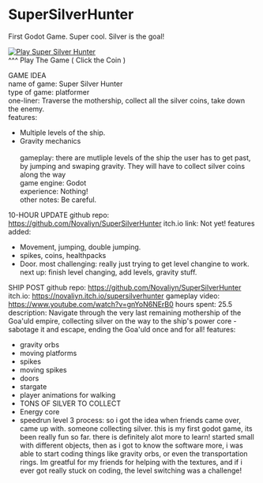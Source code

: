 # SuperSilverHunter
First Godot Game. Super cool. Silver is the goal!<br>

[![Play Super Silver Hunter](https://img.itch.zone/aW1nLzIyNjI3NTU5LnBuZw==/original/REYOkY.png)](https://novaliyn.itch.io/supersilverhunter)<br>
^^^ Play The Game ( Click the Coin )


GAME IDEA<br>
name of game: Super Silver Hunter<br>
type of game: platformer<br>
one-liner: Traverse the mothership, collect all the silver coins, take down the enemy.<br>
features:<br>
- Multiple levels of the ship.
- Gravity mechanics<br>
<br>gameplay: there are mutliple levels of the ship the user has to get past, by jumping and swaping gravity. They will have to collect silver coins along the way <br>
game engine: Godot<br>
experience: Nothing!<br>
other notes: Be careful.

10-HOUR UPDATE
github repo: https://github.com/Novaliyn/SuperSilverHunter
itch.io link: Not yet!
features added:
- Movement, jumping, double jumping.
- spikes, coins, healthpacks
- Door. 
most challenging: really just trying to get level changine to work.
next up: finish level changing, add levels, gravity stuff. 

SHIP POST
github repo: https://github.com/Novaliyn/SuperSilverHunter
itch.io: https://novaliyn.itch.io/supersilverhunter
gameplay video: https://www.youtube.com/watch?v=gnYoN6NErB0
hours spent: 25.5 
description: Navigate through the very last remaining mothership of the Goa'uld empire, collecting silver on the way to the ship's power core - sabotage it and escape, ending the Goa'uld once and for all! 
features:
- gravity orbs
- moving platforms
- spikes
- moving spikes
- doors
- stargate
- player animations for walking
- TONS OF SILVER TO COLLECT
- Energy core
- speedrun level 3
process: so i got the idea when friends came over, came up with. someone collecting silver. this is my first godot game, its been really fun so far. there is definitely alot more to learn! started small with different objects, then as i got to know the software more, i was able to start coding things like gravity orbs, or even the transportation rings. Im greatful for my friends for helping with the textures, and if i ever got really stuck on coding, the level switching was a challenge!
